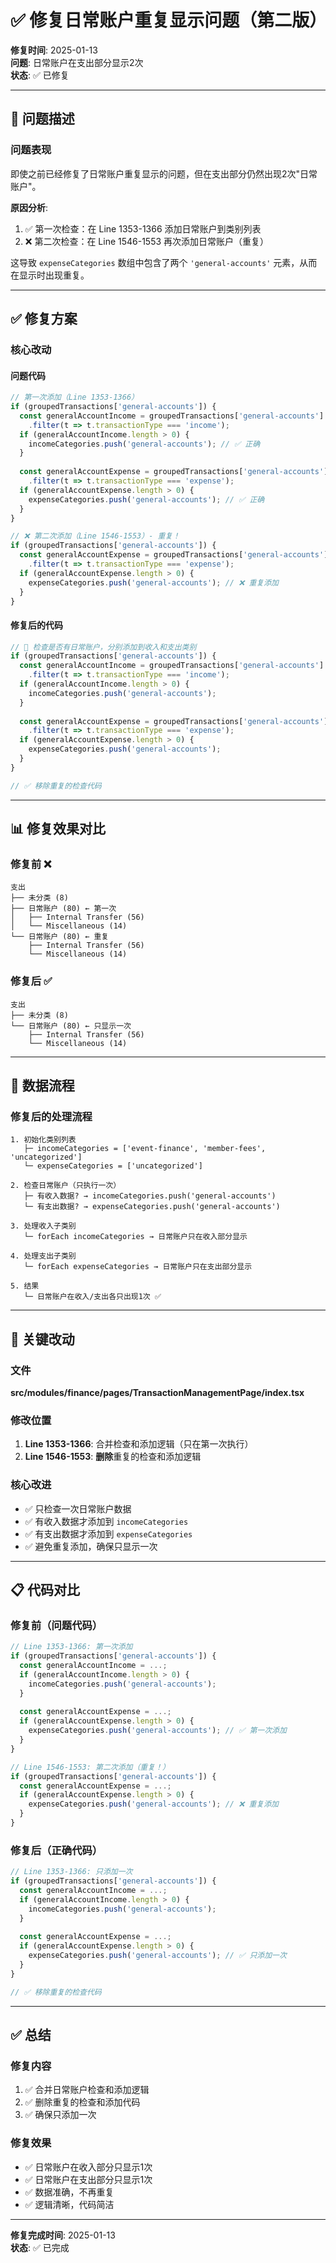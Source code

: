 # ✅ 修复日常账户重复显示问题（第二版）

**修复时间**: 2025-01-13  
**问题**: 日常账户在支出部分显示2次  
**状态**: ✅ 已修复

---

## 🎯 问题描述

### 问题表现

即使之前已经修复了日常账户重复显示的问题，但在支出部分仍然出现2次"日常账户"。

**原因分析**:
1. ✅ 第一次检查：在 Line 1353-1366 添加日常账户到类别列表
2. ❌ 第二次检查：在 Line 1546-1553 再次添加日常账户（重复）

这导致 `expenseCategories` 数组中包含了两个 `'general-accounts'` 元素，从而在显示时出现重复。

---

## ✅ 修复方案

### 核心改动

#### 问题代码

```typescript
// 第一次添加（Line 1353-1366）
if (groupedTransactions['general-accounts']) {
  const generalAccountIncome = groupedTransactions['general-accounts']
    .filter(t => t.transactionType === 'income');
  if (generalAccountIncome.length > 0) {
    incomeCategories.push('general-accounts'); // ✅ 正确
  }
  
  const generalAccountExpense = groupedTransactions['general-accounts']
    .filter(t => t.transactionType === 'expense');
  if (generalAccountExpense.length > 0) {
    expenseCategories.push('general-accounts'); // ✅ 正确
  }
}

// ❌ 第二次添加（Line 1546-1553）- 重复！
if (groupedTransactions['general-accounts']) {
  const generalAccountExpense = groupedTransactions['general-accounts']
    .filter(t => t.transactionType === 'expense');
  if (generalAccountExpense.length > 0) {
    expenseCategories.push('general-accounts'); // ❌ 重复添加
  }
}
```

#### 修复后的代码

```typescript
// 🔧 检查是否有日常账户，分别添加到收入和支出类别
if (groupedTransactions['general-accounts']) {
  const generalAccountIncome = groupedTransactions['general-accounts']
    .filter(t => t.transactionType === 'income');
  if (generalAccountIncome.length > 0) {
    incomeCategories.push('general-accounts');
  }
  
  const generalAccountExpense = groupedTransactions['general-accounts']
    .filter(t => t.transactionType === 'expense');
  if (generalAccountExpense.length > 0) {
    expenseCategories.push('general-accounts');
  }
}

// ✅ 移除重复的检查代码
```

---

## 📊 修复效果对比

### 修复前 ❌

```
支出
├── 未分类 (8)
├── 日常账户 (80) ← 第一次
│   ├── Internal Transfer (56)
│   └── Miscellaneous (14)
└── 日常账户 (80) ← 重复
    ├── Internal Transfer (56)
    └── Miscellaneous (14)
```

### 修复后 ✅

```
支出
├── 未分类 (8)
└── 日常账户 (80) ← 只显示一次
    ├── Internal Transfer (56)
    └── Miscellaneous (14)
```

---

## 🔄 数据流程

### 修复后的处理流程

```
1. 初始化类别列表
   ├─ incomeCategories = ['event-finance', 'member-fees', 'uncategorized']
   └─ expenseCategories = ['uncategorized']

2. 检查日常账户（只执行一次）
   ├─ 有收入数据? → incomeCategories.push('general-accounts')
   └─ 有支出数据? → expenseCategories.push('general-accounts')

3. 处理收入子类别
   └─ forEach incomeCategories → 日常账户只在收入部分显示

4. 处理支出子类别
   └─ forEach expenseCategories → 日常账户只在支出部分显示

5. 结果
   └─ 日常账户在收入/支出各只出现1次 ✅
```

---

## 🎯 关键改动

### 文件

**src/modules/finance/pages/TransactionManagementPage/index.tsx**

### 修改位置

1. **Line 1353-1366**: 合并检查和添加逻辑（只在第一次执行）
2. **Line 1546-1553**: **删除**重复的检查和添加逻辑

### 核心改进

- ✅ 只检查一次日常账户数据
- ✅ 有收入数据才添加到 `incomeCategories`
- ✅ 有支出数据才添加到 `expenseCategories`
- ✅ 避免重复添加，确保只显示一次

---

## 📋 代码对比

### 修复前（问题代码）

```typescript
// Line 1353-1366: 第一次添加
if (groupedTransactions['general-accounts']) {
  const generalAccountIncome = ...;
  if (generalAccountIncome.length > 0) {
    incomeCategories.push('general-accounts');
  }
  
  const generalAccountExpense = ...;
  if (generalAccountExpense.length > 0) {
    expenseCategories.push('general-accounts'); // ✅ 第一次添加
  }
}

// Line 1546-1553: 第二次添加（重复！）
if (groupedTransactions['general-accounts']) {
  const generalAccountExpense = ...;
  if (generalAccountExpense.length > 0) {
    expenseCategories.push('general-accounts'); // ❌ 重复添加
  }
}
```

### 修复后（正确代码）

```typescript
// Line 1353-1366: 只添加一次
if (groupedTransactions['general-accounts']) {
  const generalAccountIncome = ...;
  if (generalAccountIncome.length > 0) {
    incomeCategories.push('general-accounts');
  }
  
  const generalAccountExpense = ...;
  if (generalAccountExpense.length > 0) {
    expenseCategories.push('general-accounts'); // ✅ 只添加一次
  }
}

// ✅ 移除重复的检查代码
```

---

## ✅ 总结

### 修复内容

1. ✅ 合并日常账户检查和添加逻辑
2. ✅ 删除重复的检查和添加代码
3. ✅ 确保只添加一次

### 修复效果

- ✅ 日常账户在收入部分只显示1次
- ✅ 日常账户在支出部分只显示1次
- ✅ 数据准确，不再重复
- ✅ 逻辑清晰，代码简洁

---

**修复完成时间**: 2025-01-13  
**状态**: ✅ 已完成

